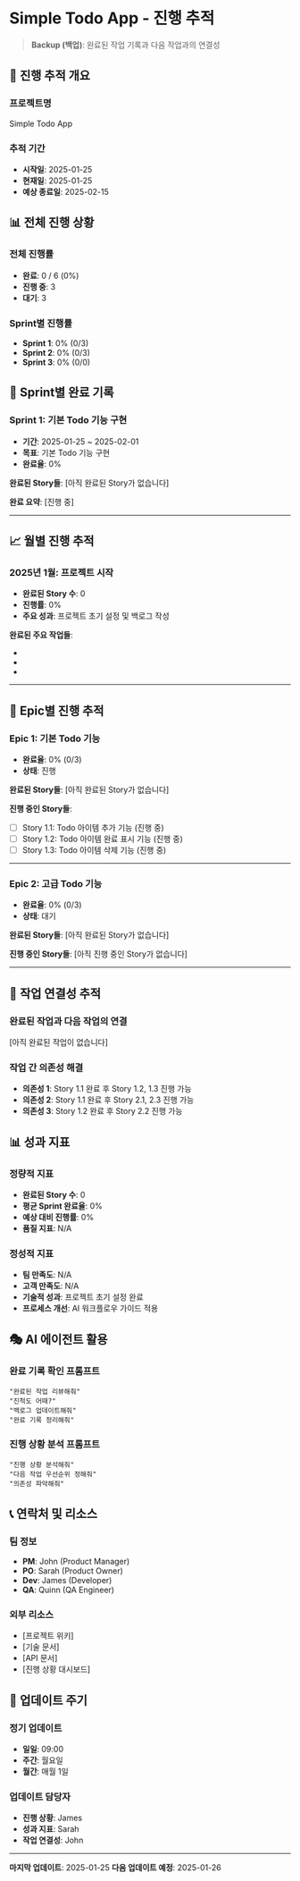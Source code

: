 # Simple Todo App - 진행 추적

> **Backup (백업)**: 완료된 작업 기록과 다음 작업과의 연결성

## 🎯 진행 추적 개요

### 프로젝트명
Simple Todo App

### 추적 기간
- **시작일**: 2025-01-25
- **현재일**: 2025-01-25
- **예상 종료일**: 2025-02-15

## 📊 전체 진행 상황

### 전체 진행률
- **완료**: 0 / 6 (0%)
- **진행 중**: 3
- **대기**: 3

### Sprint별 진행률
- **Sprint 1**: 0% (0/3)
- **Sprint 2**: 0% (0/3)
- **Sprint 3**: 0% (0/0)

## 🚀 Sprint별 완료 기록

### Sprint 1: 기본 Todo 기능 구현
- **기간**: 2025-01-25 ~ 2025-02-01
- **목표**: 기본 Todo 기능 구현
- **완료율**: 0%

**완료된 Story들**:
[아직 완료된 Story가 없습니다]

**완료 요약**: [진행 중]

---

## 📈 월별 진행 추적

### 2025년 1월: 프로젝트 시작
- **완료된 Story 수**: 0
- **진행률**: 0%
- **주요 성과**: 프로젝트 초기 설정 및 백로그 작성

**완료된 주요 작업들**:
- [프로젝트 초기 설정]: 2025-01-25 (James)
- [백로그 작성]: 2025-01-25 (Sarah)
- [기술 스택 결정]: 2025-01-25 (James)

---

## 🎯 Epic별 진행 추적

### Epic 1: 기본 Todo 기능
- **완료율**: 0% (0/3)
- **상태**: 진행

**완료된 Story들**:
[아직 완료된 Story가 없습니다]

**진행 중인 Story들**:
- [ ] Story 1.1: Todo 아이템 추가 기능 (진행 중)
- [ ] Story 1.2: Todo 아이템 완료 표시 기능 (진행 중)
- [ ] Story 1.3: Todo 아이템 삭제 기능 (진행 중)

---

### Epic 2: 고급 Todo 기능
- **완료율**: 0% (0/3)
- **상태**: 대기

**완료된 Story들**:
[아직 완료된 Story가 없습니다]

**진행 중인 Story들**:
[아직 진행 중인 Story가 없습니다]

---

## 🔄 작업 연결성 추적

### 완료된 작업과 다음 작업의 연결
[아직 완료된 작업이 없습니다]

### 작업 간 의존성 해결
- **의존성 1**: Story 1.1 완료 후 Story 1.2, 1.3 진행 가능
- **의존성 2**: Story 1.1 완료 후 Story 2.1, 2.3 진행 가능
- **의존성 3**: Story 1.2 완료 후 Story 2.2 진행 가능

## 📊 성과 지표

### 정량적 지표
- **완료된 Story 수**: 0
- **평균 Sprint 완료율**: 0%
- **예상 대비 진행률**: 0%
- **품질 지표**: N/A

### 정성적 지표
- **팀 만족도**: N/A
- **고객 만족도**: N/A
- **기술적 성과**: 프로젝트 초기 설정 완료
- **프로세스 개선**: AI 워크플로우 가이드 적용

## 🎭 AI 에이전트 활용

### 완료 기록 확인 프롬프트
```
"완료된 작업 리뷰해줘"
"진척도 어때?"
"백로그 업데이트해줘"
"완료 기록 정리해줘"
```

### 진행 상황 분석 프롬프트
```
"진행 상황 분석해줘"
"다음 작업 우선순위 정해줘"
"의존성 파악해줘"
```

## 📞 연락처 및 리소스

### 팀 정보
- **PM**: John (Product Manager)
- **PO**: Sarah (Product Owner)
- **Dev**: James (Developer)
- **QA**: Quinn (QA Engineer)

### 외부 리소스
- [프로젝트 위키]
- [기술 문서]
- [API 문서]
- [진행 상황 대시보드]

## 🔄 업데이트 주기

### 정기 업데이트
- **일일**: 09:00
- **주간**: 월요일
- **월간**: 매월 1일

### 업데이트 담당자
- **진행 상황**: James
- **성과 지표**: Sarah
- **작업 연결성**: John

---

**마지막 업데이트**: 2025-01-25
**다음 업데이트 예정**: 2025-01-26
